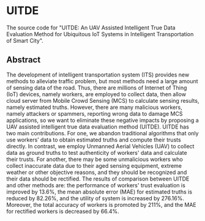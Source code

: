# UITDE
The source code for "UITDE: An UAV Assisted Intelligent True Data Evaluation Method for Ubiquitous IoT Systems in Intelligent Transportation of Smart City".

## Abstract
The development of intelligent transportation system (ITS) provides new methods to alleviate traffic problem, but most methods need a large amount of sensing data of the road. Thus, there are millions of Internet of Thing (IoT) devices, namely workers, are employed to collect data, then allow cloud server from Mobile Crowd Sensing (MCS) to calculate sensing results, namely estimated truths. However, there are many malicious workers, namely attackers or spammers, reporting wrong data to damage MCS applications, so we want to eliminate these negative impacts by proposing a UAV assisted intelligent true data evaluation method (UITDE). UITDE has two main contributions. For one, we abandon traditional algorithms that only use workers’ data to obtain estimated truths and compute their trusts directly. In contrast, we employ Unmanned Aerial Vehicles (UAV) to collect data as ground truths to test authenticity of workers' data and calculate their trusts. For another, there may be some unmalicious workers who collect inaccurate data due to their aged sensing equipment, extreme weather or other objective reasons, and they should be recognized and their data should be rectified. The results of comparison between UITDE and other methods are: the performance of workers' trust evaluation is improved by 13.6%, the mean absolute error (MAE) for estimated truths is reduced by 82.26%, and the utility of system is increased by 276.16%. Moreover, the total accuracy of workers is promoted by 211%, and the MAE for rectified workers is decreased by 66.4%.
